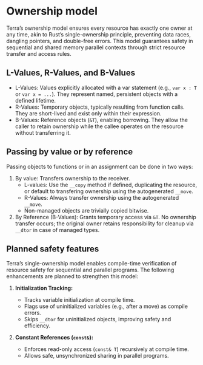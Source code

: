 # Ownership model
Terra’s ownership model ensures every resource has exactly one owner at any time, akin to Rust’s single-ownership principle, preventing data races, dangling pointers, and double-free errors. This model guarantees safety in sequential and shared memory parallel contexts through strict resource transfer and access rules.

## L-Values, R-Values, and B-Values
* L-Values: Values explicitly allocated with a var statement (e.g., `var x : T` or `var x = ...`). They represent named, persistent objects with a defined lifetime.
* R-Values: Temporary objects, typically resulting from function calls. They are short-lived and exist only within their expression.
* B-Values: Reference objects (`&T`), enabling borrowing. They allow the caller to retain ownership while the callee operates on the resource without transferring it.

## Passing by value or by reference
Passing objects to functions or in an assignment can be done in two ways:
1. By value: Transfers ownership to the receiver.
    - L-values: Use the `__copy` method if defined, duplicating the resource, or default to transfering ownership using the autogenerated `__move`.
    - R-Values: Always transfer ownership using the autogenerated `__move`.
    - Non-managed objects are trivially copied bitwise.
2. By Reference (B-Values): Grants temporary access via `&T`. No ownership transfer occurs; the original owner retains responsibility for cleanup via `__dtor` in case of managed types.

## Planned safety features
Terra’s single-ownership model enables compile-time verification of resource safety for sequential and parallel programs. The following enhancements are planned to strengthen this model:

1. **Initialization Tracking:**
    - Tracks variable initialization at compile time.
    - Flags use of uninitialized variables (e.g., after a move) as compile errors.
    - Skips `__dtor` for uninitialized objects, improving safety and efficiency.

2. **Constant References (`const&`):** 
    - Enforces read-only access (`const& T`) recursively at compile time.
    - Allows safe, unsynchronized sharing in parallel programs.